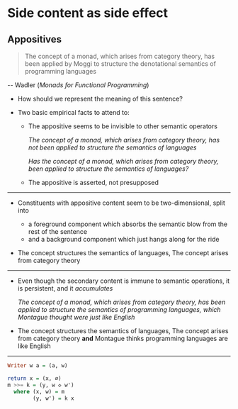 # Side content as side effect

## Appositives

> The concept of a monad, which arises from category theory, has been applied
> by Moggi to structure the denotational semantics of programming languages

-- Wadler (*Monads for Functional Programming*)

* How should we represent the meaning of this sentence?

* Two basic empirical facts to attend to:

    * The appositive seems to be invisible to other semantic operators

      *The concept of a monad, which arises from category theory, has not been
      applied to structure the semantics of languages*
      
      *Has the concept of a monad, which arises from category theory, been
      applied to structure the semantics of languages?*

    * The appositive is asserted, not presupposed


---


* Constituents with appositive content seem to be two-dimensional, split into
    * a foreground component which absorbs the semantic blow from the rest of the
      sentence
    * and a background component which just hangs along for the ride

* The concept structures the semantics of languages, The concept
  arises from category theory


---


* Even though the secondary content is immune to semantic operations, it is
  persistent, and it *accumulates*

  *The concept of a monad, which arises from category theory, has been
  applied to structure the semantics of programming languages, which Montague
  thought were just like English*

* The concept structures the semantics of languages, The concept
  arises from category theory **and** Montague thinks programming languages are
  like English


---


```haskell
Writer w a = (a, w)

return x = (x, ∅)
m >>= k = (y, w ◇ w')
  where (x, w) = m
        (y, w') = k x
```
